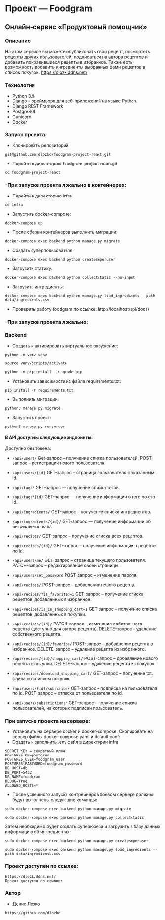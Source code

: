 # Проект — Foodgram
## Онлайн-сервис «Продуктовый помощник»
### Описание
На этом сервисе вы можете опубликовать свой рецепт, посмортеть рецепты других пользователей, подписаться на автора рецептов и добавить понравившиеся рецепты в избранное. Также есть возможность добавить ингредиенты выбранных Вами рецептов в список покупок.
https://dlozk.ddns.net/
### Технологии
- Python 3.9
- Django - фреймворк для веб-приложений на языке Python.
- Django REST Framework
- PostgreSQL
- Gunicorn
- Docker

### Запуск проекта:
- Клонировать репозиторий
```
git@github.com:dlozko/foodgram-project-react.git
```
- Перейти в директорию foodgram-project-react.git
```
cd foodgram-project-react
```
### -При запуске проекта локально в контейнерах:
- Перейти в директорию infra
```
cd infra
```
- Запустить docker-compose:
```
docker-compose up
```
- После сборки контейнеров выполнить миграции:
```
docker-compose exec backend python manage.py migrate
```
- Создать суперпользователя:
```
docker-compose exec backend python createsuperuser
```
- Загрузить статику:
```
docker-compose exec backend python collectstatic --no-input
```
- Загрузить ингредиенты:
```
docker-compose exec backend python manage.py load_ingredients --path data/ingredients.csv
```
- Проверить работу foodgram по ссылке:
http://localhost/api/docs/

### -При запуске проекта локально:
### Backend
- Cоздать и активировать виртуальное окружение:
```
python -m venv venv
```
```
source venv/Scripts/activate
```
```
python -m pip install --upgrade pip
```
- Установить зависимости из файла requirements.txt:
```
pip install -r requirements.txt
```
- Выполнить миграции:
```
python3 manage.py migrate
```
- Запустить проект:
```
python3 manage.py runserver
```
#### В API доступны следующие эндпоинты:
Доступно без токена:
* ```/api/users/```  Get-запрос – получение списка пользователей. POST-запрос – регистрация нового пользователя.

* ```/api/users/{id}``` GET-запрос – страница пользователя с указанным id.

* ```/api/tags/``` GET-запрос — получение списка тегов.

* ```/api/tags/{id}``` GET-запрос — получение информации о теге по его id.

* ```/api/ingredients/``` GET-запрос – получение списка ингредиентов.

* ```/api/ingredients/{id}/``` GET-запрос — получение информации об ингредиенте по id.

* ```/api/recipes/``` GET-запрос – получение списка всех рецептов.

* ```/api/recipes/{id}/``` GET-запрос – получение информации о рецепте по id.

* ```/api/users/me/``` GET-запрос – страница текущего пользователя. PATCH-запрос – редактирование своей страницы.

* ```/api/users/set_password``` POST-запрос – изменение пароля.

* ```/api/recipes/``` POST-запрос – добавление нового рецепта.

* ```/api/recipes/?is_favorited=1``` GET-запрос – получение списка рецептов, добавленных в избранное. 

* ```/api/recipes/is_in_shopping_cart=1``` GET-запрос – получение списка рецептов, добавленных в покупки.

* ```/api/recipes/{id}/``` PATCH-запрос – изменение собственного рецепта (доступно для автора рецепта). DELETE-запрос – удаление собственного рецепта.

* ```/api/recipes/{id}/favorite/``` POST-запрос – добавление рецепта в избранное. DELETE-запрос – удаление рецепта из избранного.

* ```/api/recipes/{id}/shopping_cart/``` POST-запрос – добавление нового рецепта в покупки. DELETE-запрос – удаление рецепта из покупок.

* ```/api/recipes/download_shopping_cart/``` GET-запрос – получение txt. файла со списком покупок.

* ```/api/users/{id}/subscribe/``` GET-запрос – подписка на пользователя по id. POST-запрос – отписка от пользователя по id.

* ```/api/users/subscriptions/``` GET-запрос – получение списка пользователей, на которых подписан пользователь.

### При запуске проекта на сервере:
- Установить на сервере docker и docker-compose. Скопировать на сервер файлы docker-compose.yaml и default.conf:
- Cоздать и заполнить .env файл в директории infra
```
SECRET_KEY = секретный ключ
POSTGRES_DB=postgres
POSTGRES_USER=foodgram_user
POSTGRES_PASSWORD=foodgram_password
DB_HOST=db
DB_PORT=5432
DB_NAME=foodgram
DEBUG=True
ALLOWED_HOSTS=*
```
- После успешного запуска контрейнеров боевом сервере должны будут выполнены следующие команды:
```
sudo docker-compose exec backend python manage.py migrate
```
```
sudo docker-compose exec backend python manage.py collectstatic
```
Затем необходимо будет создать суперюзера и загрузить в базу данных информацию об ингредиентах:
```
sudo docker-compose exec backend python manage.py createsuperuser
```
```
sudo docker-compose exec backend python manage.py load_ingredients --path data/ingredients.csv
```
### Проект доступен по ссылке:
```
https://dlozk.ddns.net/
Проект доступен по ссылке:

```

### Автор
- Денис Лозко
```
https://github.com/dlozko
```